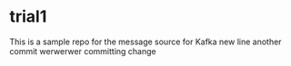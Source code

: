 # trial1
This is a sample repo for the message source for Kafka
new line
another commit
werwerwer
committing change
